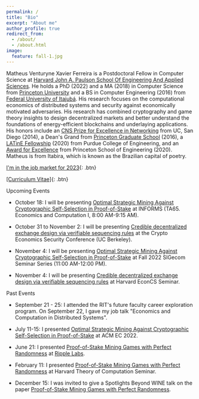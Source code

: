 ```yaml
---
permalink: /
title: "Bio"
excerpt: "About me"
author_profile: true
redirect_from:
  - /about/
  - /about.html
image:
  feature: fall-1.jpg
---
```


Matheus Venturyne Xavier Ferreira is a Postdoctoral Fellow in Computer Science at [Harvard John A. Paulson School Of Engineering And Applied Sciences](https://www.seas.harvard.edu/). He holds a PhD (2022) and a MA (2018) in Computer Science from [Princeton University](https://www.princeton.edu/) and a BS in Computer Engineering (2016) from [Federal University of Itajubá](https://en.unifei.edu.br/). His research focuses on the computational economics of distributed systems and security against economically motivated adversaries. His research has combined cryptography and game theory insights to design decentralized markets and better understand the foundations of energy-efficient blockchains and underlaying applications. His honors include an [CNS Prize for Excellence in Networking](https://cns.ucsd.edu/cns-students-portal/cns-espresso-prize-for-excellence-in-networking/) from UC, San Diego (2014), a Dean's Grand from [Princeton Graduate School](https://gradschool.princeton.edu/) (2016), a [LATinE Fellowship](https://engineering.purdue.edu/Engr/Trailblazers) (2020) from Purdue College of Engineering, and an [Award for Excellence](https://engineering.princeton.edu/news/2020/12/03/award-excellence-honors-graduate-student-achievement) from Princeton School of Engineering (2020). Matheus is from Itabira, which is known as the Brazilian capital of poetry.

[I'm in the job market for 2023](mailto:matheus@seas.harvard.edu){: .btn}

[[Curriculum Vitae]](/files/vita.pdf){: .btn}

Upcoming Events

* October 18: I will be presenting [Optimal Strategic Mining Against Cryptographic Self-Selection in Proof-of-Stake](https://arxiv.org/pdf/2207.07996.pdf) at INFORMS (TA65. Economics and Computation I, 8:00 AM-9:15 AM).

* October 31 to November 2: I will be presenting [Credible decentralized exchange design via verifiable sequencing rules](https://matheusvxf.github.io/files/manuscripts/fp-22.pdf) at the Crypto Economics Security Conference (UC Berkeley).

* November 4: I will be presenting [Optimal Strategic Mining Against Cryptographic Self-Selection in Proof-of-Stake](https://arxiv.org/pdf/2207.07996.pdf) at Fall 2022 SIGecom Seminar Series (11:00 AM-12:00 PM).

* November 4: I will be presenting [Credible decentralized exchange design via verifiable sequencing rules](https://matheusvxf.github.io/files/manuscripts/fp-22.pdf) at Harvard EconCS Seminar.

Past Events

* September 21 - 25: I attended the RIT's future faculty career exploration program. On September 22, I gave my job talk "Economics and Computation in Distributed Systems".

* July 11-15: I presented [Optimal Strategic Mining Against Cryptographic Self-Selection in Proof-of-Stake](https://arxiv.org/pdf/2207.07996.pdf) at ACM EC 2022.

* June 21: I presented [Proof-of-Stake Mining Games with Perfect Randomness](https://arxiv.org/pdf/2107.04069.pdf) at [Ripple Labs](https://ripple.com/).

* February 11: I presented [Proof-of-Stake Mining Games with Perfect Randomness](https://arxiv.org/pdf/2107.04069.pdf) at Harvard Theory of Computation Seminar.

* December 15: I was invited to give a Spotlights Beyond WINE talk on the paper [Proof-of-Stake Mining Games with Perfect Randomness](https://arxiv.org/pdf/2107.04069.pdf).
